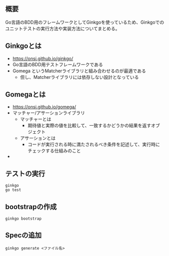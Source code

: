 ## 概要
Go言語のBDD用のフレームワークとしてGinkgoを使っているため、Ginkgoでのユニットテストの実行方法や実装方法についてまとめる。

## Ginkgoとは
- https://onsi.github.io/ginkgo/
- Go言語のBDD用テストフレームワークである
- Gomega というMatcherライブラリと組み合わせるのが最適である
    - 但し、Matcherライブラリには依存しない設計となっている

## Gomegaとは
- https://onsi.github.io/gomega/
- マッチャー/アサーションライブラリ
  - マッチャーとは
    - 期待値と実際の値を比較して、一致するかどうかの結果を返すオブジェクト
  - アサーションとは
    - コードが実行される時に満たされるべき条件を記述して、実行時にチェックする仕組みのこと
- 
## テストの実行
```
ginkgo
go test
```

## bootstrapの作成
```
ginkgo bootstrap
```

## Specの追加
```
ginkgo generate <ファイル名>
```

